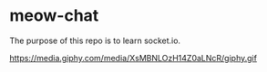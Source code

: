 # meow-chat

The purpose of this repo is to learn socket.io. 

https://media.giphy.com/media/XsMBNLOzH14Z0aLNcR/giphy.gif
